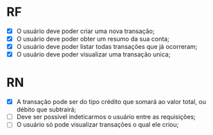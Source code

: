 # RF

- [x] O usuário deve poder criar uma nova transação;
- [x] O usuário deve poder obter um resumo da sua conta;
- [x] O usuário deve poder listar todas transações que já ocorreram;
- [x] O usuário deve poder visualizar uma transação unica;

# RN

- [x] A transação pode ser do tipo crédito que somará ao valor total, ou débito que subtrairá;
- [ ] Deve ser possível indeticarmos o usuário entre as requisições;
- [ ] O usuário só pode visualizar transações  o qual ele criou;